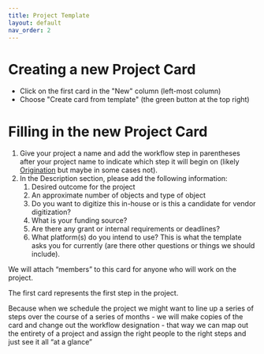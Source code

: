 ```yaml
---
title: Project Template
layout: default
nav_order: 2
---
```


# Creating a new Project Card

* Click on the first card in the "New" column (left-most column)
* Choose "Create card from template" (the green button at the top right)

# Filling in the new Project Card

1. Give your project a name and add the workflow step in parentheses after your project name to indicate which step it will begin on (likely [Origination](dcworkflow#Origination) but maybe in some cases not).
2. In the Description section, please add the following information:
    1. Desired outcome for the project
    2. An approximate number of objects and type of object
    3. Do you want to digitize this in-house or is this a candidate for vendor digitization?
    4. What is your funding source?
    5. Are there any grant or internal requirements or deadlines?
    6. What platform(s) do you intend to use?
This is what the template asks you for currently (are there other questions or things we should include).

We will attach “members” to this card for anyone who will work on the project.

The first card represents the first step in the project. 

Because when we schedule the project we might want to line up a series of steps over the course of a series of months - we will make copies of the card and change out the workflow designation - that way we can map out the entirety of a project and assign the right people to the right steps and just see it all “at a glance”
